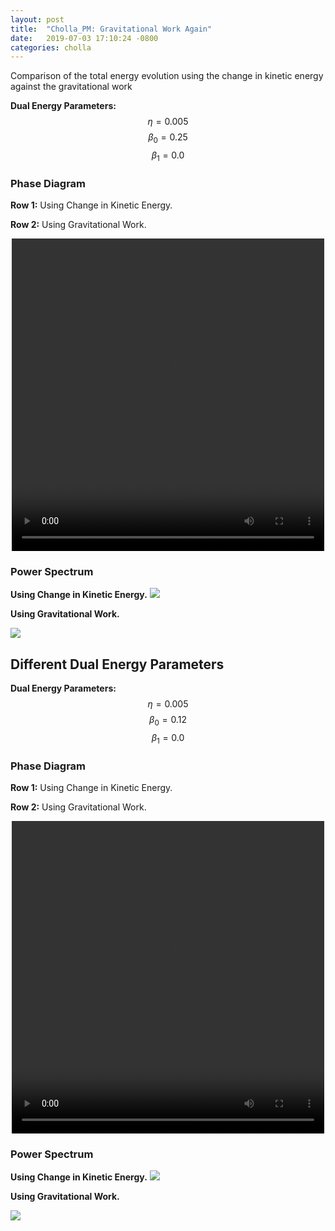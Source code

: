 ```yaml
---
layout: post
title:  "Cholla_PM: Gravitational Work Again"
date:   2019-07-03 17:10:24 -0800
categories: cholla
---
```



Comparison of the total energy evolution using the change in kinetic energy against the gravitational work 

**Dual Energy Parameters:** $$\eta=0.005$$    $$\beta_0 = 0.25$$     $$\beta_1 = 0.0$$

 
 
### Phase Diagram

**Row 1:** Using Change in Kinetic Energy.

**Row 2:** Using Gravitational Work.

<div style="text-align: center">
<video src="{{ site.url }}assets/videos/phase_diagram_DE_beta_simple_beta0.25_gravWork.mp4" width="500" height="500" controls preload> </video>
</div>


### Power Spectrum

**Using Change in Kinetic Energy.**
 <img src="{{ site.url }}assets/images/ps_0.005_cooling_uv_PPMC_HLLC_SIMPLE_eta0.005_beta0.250_0.000.png">


 **Using Gravitational Work.**

 <img src="{{ site.url }}assets/images/ps_0.005_cooling_uv_PPMC_HLLC_SIMPLE_eta0.005_beta0.250_0.000_gravWork.png">



## Different Dual Energy Parameters


**Dual Energy Parameters:** $$\eta=0.005$$    $$\beta_0 = 0.12$$     $$\beta_1 = 0.0$$


### Phase Diagram

**Row 1:** Using Change in Kinetic Energy.

**Row 2:** Using Gravitational Work.

<div style="text-align: center">
<video src="{{ site.url }}assets/videos/phase_diagram_DE_beta_simple_beta0.12_gravWork.mp4" width="500" height="500" controls preload> </video>
</div>


### Power Spectrum

**Using Change in Kinetic Energy.**
<img src="{{ site.url }}assets/images/ps_0.005_cooling_uv_PPMC_HLLC_SIMPLE_eta0.005_beta0.120_0.000.png">


**Using Gravitational Work.**

<img src="{{ site.url }}assets/images/ps_0.005_cooling_uv_PPMC_HLLC_SIMPLE_eta0.005_beta0.120_0.000_gravWork.png">



 